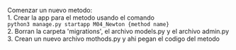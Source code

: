 Comenzar un nuevo metodo:   
    1. Crear la app para el metodo usando el comando  
        ```
        python3 manage.py startapp M04_Newton {method name}
        ```  
    2. Borran la carpeta 'migrations', el archivo models.py y el archivo admin.py  
    3. Crean un nuevo archivo mothods.py y ahi pegan el codigo del metodo